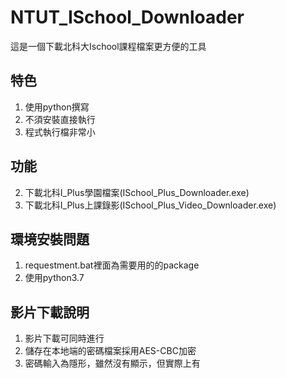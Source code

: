 # NTUT_ISchool_Downloader

這是一個下載北科大Ischool課程檔案更方便的工具  
## 特色  
1. 使用python撰寫  
2. 不須安裝直接執行  
3. 程式執行檔非常小  

## 功能  
2. 下載北科I_Plus學園檔案(ISchool_Plus_Downloader.exe)  
3. 下載北科I_Plus上課錄影(ISchool_Plus_Video_Downloader.exe)  

## 環境安裝問題  
1. requestment.bat裡面為需要用的的package  
2. 使用python3.7  

## 影片下載說明
1. 影片下載可同時進行
2. 儲存在本地端的密碼檔案採用AES-CBC加密
3. 密碼輸入為隱形，雖然沒有顯示，但實際上有
